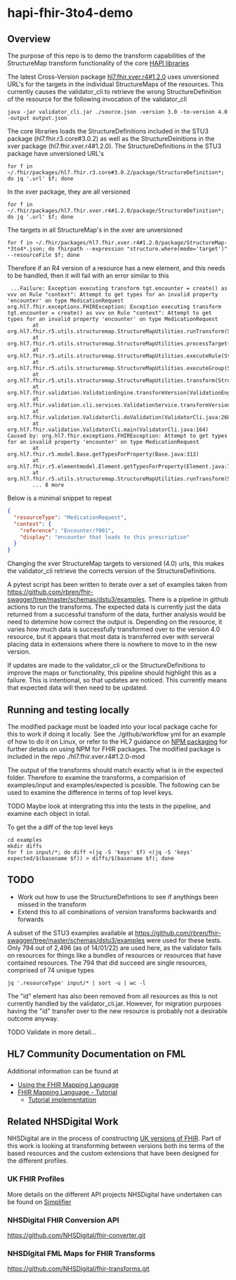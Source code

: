 # hapi-fhir-3to4-demo

## Overview  

The purpose of this repo is to demo the transform capabilities of the StructureMap transform functionality of the core [HAPI libraries](https://github.com/hapifhir/org.hl7.fhir.core.git)

The latest Cross-Version package [hl7.fhir.xver.r4#1.2.0](http://fhir.org/packages/hl7.fhir.xver.r4/) uses unversioned URL's for the targets in the individual StructureMaps of the resources.  This currently causes the validator_cli to retrieve the wrong StructureDefinition of the resource for the following invocation of the validator_cli 

```shell
java -jar validator_cli.jar ./source.json -version 3.0 -to-version 4.0 -output output.json
```
The core libraries loads the StructureDefinitions included in the STU3 package (hl7.fhir.r3.core#3.0.2) as well as the StructureDeinitions in the xver package (hl7.fhir.xver.r4#1.2.0). The StructureDefinitions in the STU3 package have unversioned URL's

```shell
for f in ~/.fhir/packages/hl7.fhir.r3.core#3.0.2/package/StructureDefinition*; do jq '.url' $f; done
```

In the xver package, they are all versioned

```shell
for f in ~/.fhir/packages/hl7.fhir.xver.r4#1.2.0/package/StructureDefinition*; do jq '.url' $f; done
```
The targets in all StructureMap's in the xver are unversioned

```shell
for f in ~/.fhir/packages/hl7.fhir.xver.r4#1.2.0/package/StructureMap-*3to4*.json; do fhirpath --expression "structure.where(mode='target')" --resourceFile $f; done
```
Therefore if an R4 version of a resource has a new element, and this needs to be handled, then it will fail with an error similar to this

```
 ...Failure: Exception executing transform tgt.encounter = create() as vvv on Rule "context": Attempt to get types for an invalid property 'encounter' on type MedicationRequest
org.hl7.fhir.exceptions.FHIRException: Exception executing transform tgt.encounter = create() as vvv on Rule "context": Attempt to get types for an invalid property 'encounter' on type MedicationRequest
        at org.hl7.fhir.r5.utils.structuremap.StructureMapUtilities.runTransform(StructureMapUtilities.java:1755)
        at org.hl7.fhir.r5.utils.structuremap.StructureMapUtilities.processTarget(StructureMapUtilities.java:1626)
        at org.hl7.fhir.r5.utils.structuremap.StructureMapUtilities.executeRule(StructureMapUtilities.java:1215)
        at org.hl7.fhir.r5.utils.structuremap.StructureMapUtilities.executeGroup(StructureMapUtilities.java:1202)
        at org.hl7.fhir.r5.utils.structuremap.StructureMapUtilities.transform(StructureMapUtilities.java:1164)
        at org.hl7.fhir.validation.ValidationEngine.transformVersion(ValidationEngine.java:667)
        at org.hl7.fhir.validation.cli.services.ValidationService.transformVersion(ValidationService.java:270)
        at org.hl7.fhir.validation.ValidatorCli.doValidation(ValidatorCli.java:260)
        at org.hl7.fhir.validation.ValidatorCli.main(ValidatorCli.java:164)
Caused by: org.hl7.fhir.exceptions.FHIRException: Attempt to get types for an invalid property 'encounter' on type MedicationRequest
        at org.hl7.fhir.r5.model.Base.getTypesForProperty(Base.java:313)
        at org.hl7.fhir.r5.elementmodel.Element.getTypesForProperty(Element.java:750)
        at org.hl7.fhir.r5.utils.structuremap.StructureMapUtilities.runTransform(StructureMapUtilities.java:1651)
        ... 8 more
```

Below is a minimal snippet to repeat

```json
{
  "resourceType": "MedicationRequest",
  "context": {
    "reference": "Encounter/f001",
    "display": "encounter that leads to this prescription"
  }
}
```

Changing the xver StructureMap targets to versioned (4.0) urls, this makes the validator_cli retrieve the corrects version of the StructureDefinitions.

A pytest script has been written to iterate over a set of examples taken from https://github.com/rbren/fhir-swagger/tree/master/schemas/dstu3/examples. There is a pipeline in github actions to run the transforms.  The expected data is currently just the data returned from a successful transform of the data, further analysis would be need to detemine how correct the output is.  Depending on the resource, it varies how much data is successfully transformed over to the version 4.0 resource, but it appears that most data is transferred over with serveral placing data in extensions where there is nowhere to move to in the new version.  

If updates are made to the validator_cli or the StructureDefinitions to improve the maps or functionality, this pipeline should highlight this as a failure.  This is intentional, so that updates are noticed.  This currently means that expected data will then need to be updated.  

## Running and testing locally

The modified package must be loaded into your local package cache for this to work if doing it locally.  See the ./github/workflow yml for an example of how to do it on Linux, or refer to the HL7 guidance on [NPM packaging](https://confluence.hl7.org/display/FHIR/NPM+Package+Specification) for further details on using NPM for FHIR packages.  The modified package is included in the repo ./hl7.fhir.xver.r4#1.2.0-mod

The output of the transforms should match exactly what is in the expected folder.  Therefore to examine the transforms, a comparision of examples/input and examples/expected is possible.  The following can be used to examine the difference in terms of top level keys.

TODO Maybe look at intergrating this into the tests in the pipeline, and examine each object in total.

To get the a diff of the top level keys

```shell
cd examples
mkdir diffs
for f in input/*; do diff <(jq -S 'keys' $f) <(jq -S 'keys' expected/$(basename $f)) > diffs/$(basename $f); done
```
## TODO

* Work out how to use the StructureDefintions to see if anythings been missed in the transform
* Extend this to all combinations of version transforms backwards and forwards

A subset of the STU3 examples available at https://github.com/rbren/fhir-swagger/tree/master/schemas/dstu3/examples were used for these tests.  Only 794 out of 2,496 (as of 14/01/22) are used here, as the validator fails on resources for things like a bundles of resources or resources that have contained resources.  The 794 that did succeed are single resources, comprised of 74 unique types

```shell
jq '.resourceType' input/* | sort -u | wc -l
```

The "id" element has also been removed from all resources as this is not currently handled by the validator_cli.jar.  However, for migration purposes having the "id" transfer over to the new resource is probably not a desirable outcome anyway.

TODO Validate in more detail...

## HL7 Community Documentation on FML

Additional information can be found at

* [Using the FHIR Mapping Language](https://confluence.hl7.org/display/FHIR/Using+the+FHIR+Mapping+Language)
* [FHIR Mapping Language - Tutorial](https://www.hl7.org/fhir/mapping-tutorial.html)
  * [Tutorial implementation](https://github.com/ahdis/fhir-mapping-tutorial.git)

## Related NHSDigital Work

NHSDigital are in the process of constructing [UK versions of FHIR](https://digital.nhs.uk/services/fhir-apis).  Part of this work is looking at transforming between versions both ins terms of the based resources and the custom extensions that have been designed for the different profiles.

### UK FHIR Profiles

More details on the different API projects NHSDigital have undertaken can be found on [Simplifier](https://simplifier.net/organization/nhsdigital/~projects)

### NHSDigital FHIR Conversion API

https://github.com/NHSDigital/fhir-converter.git

### NHSDIgital FML Maps for FHIR Transforms

https://github.com/NHSDigital/fhir-transforms.git


